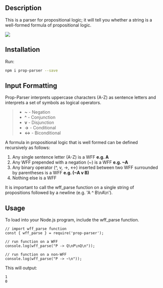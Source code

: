 ## Description
This is a parser for propositional logic; it will tell you whether a string is a well-formed formula of propositional logic.

![](https://github.com/gavinbarrett/PropParse/workflows/WFF%20Parse/badge.svg)

## Installation

Run:
```bash
npm i prop-parser --save
```

## Input Formatting
Prop-Parser interprets uppercase characters (A-Z) as sentence letters and interprets a set of symbols as logical operators.

> * **~** - Negation
> * **^** - Conjunction
> * **v** - Disjunction
> * **->** - Conditional
> * **<->** - Biconditional

A formula in propositional logic that is well formed can be defined recursively as follows:
1. Any single sentence letter (A-Z) is a WFF **e.g. A**
2. Any WFF prepended with a negation (~) is a WFF **e.g. ~A**
3. Any binary operator (^, v, ->, <->) inserted between two WFF surrounded by parentheses is a WFF **e.g. (~A v B)**
4. Nothing else is a WFF

It is important to call the wff\_parse function on a single string of propositions followed by a newline (e.g. 'A ^ B\nA\n').

## Usage
To load into your Node.js program, include the wff\_parse function.
```node
// import wff_parse function
const { wff_parse } = require('prop-parser');

// run function on a WFF
console.log(wff_parse("P -> Q\nP\nQ\n"));

// run function on a non-WFF
console.log(wff_parse("P -> ~\n"));
```
This will output:
```bash
1
0
```

